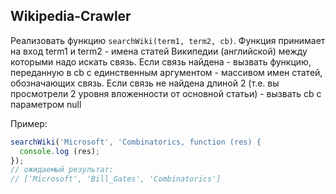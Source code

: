 ## Wikipedia-Crawler

Реализовать функцию `searchWiki(term1, term2, cb)`. Функция принимает на вход term1 и term2 - имена статей Википедии (английской) между которыми надо искать связь. Если связь найдена - вызвать функцию, переданную в cb с единственным аргументом - массивом имен статей, обозначающих связь. Если связь не найдена длиной 2 (т.е. вы просмотрели 2 уровня вложенности от основной статьи) - вызвать cb с параметром null

Пример:
```js
searchWiki('Microsoft', 'Combinatorics, function (res) {
  console.log (res);
});
// ожидаемый результат:
// ['Microsoft', 'Bill_Gates', 'Combinatorics']
```
